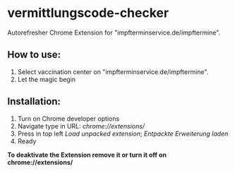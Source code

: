 # vermittlungscode-checker

Autorefresher Chrome Extension for "impfterminservice.de/impftermine".

## How to use:
1. Select vaccination center on "impfterminservice.de/impftermine".
2. Let the magic begin


## Installation:
1. Turn on Chrome developer options 
2. Navigate type in URL: *chrome://extensions/*
3. Press in top left *Load unpacked extension*; *Entpackte Erweiterung laden*
4. Ready

**To deaktivate the Extension remove it or turn it off on chrome://extensions/**
